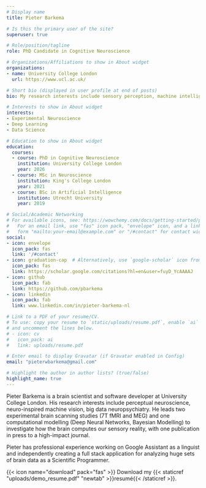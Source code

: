 ```yaml
---
# Display name
title: Pieter Barkema

# Is this the primary user of the site?
superuser: true

# Role/position/tagline
role: PhD Candidate in Cognitive Neuroscience

# Organizations/Affiliations to show in About widget
organizations:
- name: University College London
  url: https://www.ucl.ac.uk/

# Short bio (displayed in user profile at end of posts)
bio: My research interests include sensory perception, machine intelligence and neuroscience.

# Interests to show in About widget
interests:
- Experimental Neuroscience
- Deep Learning
- Data Science

# Education to show in About widget
education:
  courses:
  - course: PhD in Cognitive Neuroscience
    institution: University College London
    year: 2026
  - course: MSc in Neuroscience
    institution: King's College London
    year: 2021
  - course: BSc in Artificial Intelligence
    institution: Utrecht University
    year: 2019

# Social/Academic Networking
# For available icons, see: https://wowchemy.com/docs/getting-started/page-builder/#icons
#   For an email link, use "fas" icon pack, "envelope" icon, and a link in the
#   form "mailto:your-email@example.com" or "/#contact" for contact widget.
social:
- icon: envelope
  icon_pack: fas
  link: '/#contact'
- icon: graduation-cap  # Alternatively, use `google-scholar` icon from `ai` icon pack
  icon_pack: fas
  link: https://scholar.google.com/citations?hl=en&user=fuyD_YcAAAAJ
- icon: github
  icon_pack: fab
  link: https://github.com/pbarkema
- icon: linkedin
  icon_pack: fab
  link: www.linkedin.com/in/pieter-barkema-nl

# Link to a PDF of your resume/CV.
# To use: copy your resume to `static/uploads/resume.pdf`, enable `ai` icons in `params.toml`, 
# and uncomment the lines below.
# - icon: cv
#   icon_pack: ai
#   link: uploads/resume.pdf

# Enter email to display Gravatar (if Gravatar enabled in Config)
email: "pieterwbarkema@gmail.com"

# Highlight the author in author lists? (true/false)
highlight_name: true
---
```


Pieter Barkema is a brain scientist and software developer at University College London. His research interests include perceptual neuroscience, neuro-inspired machine vision, big data neuropsychiatry. He leads two experimental brain scanning studies (7T fMRI and MEG) and one computational modelling (Deep Neural Networks, Bayesian Modelling) to investigate how the brain computes our sensory reality, with one publication in press to a high-impact journal.

Pieter has professional experience working on Google Assistant as a linguist and independently creating a full stack application for analyzing huge sets of brain data as a Scientific Programmer.

{{< icon name="download" pack="fas" >}} Download my {{< staticref "uploads/demo_resume.pdf" "newtab" >}}resumé{{< /staticref >}}.
